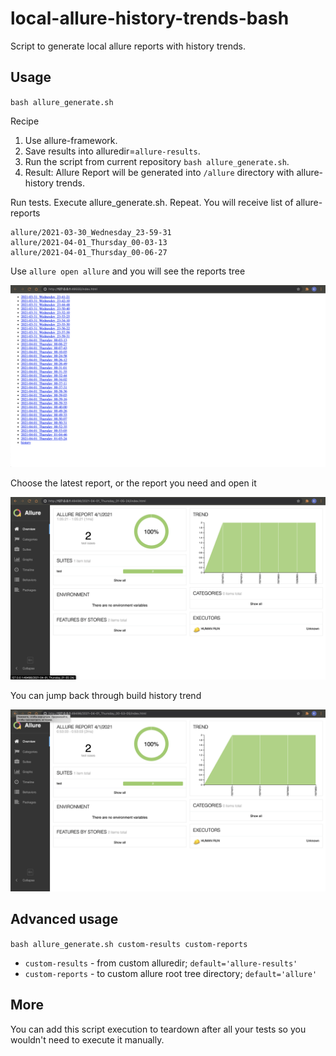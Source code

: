 # local-allure-history-trends-bash
Script to generate local allure reports with history trends.

## Usage
`bash allure_generate.sh`

Recipe
1. Use allure-framework.
2. Save results into alluredir=`allure-results`.
3. Run the script from current repository `bash allure_generate.sh`.
4. Result: Allure Report will be generated into `/allure` directory with allure-history trends.

Run tests. Execute allure_generate.sh. Repeat. You will receive list of allure-reports

```
allure/2021-03-30_Wednesday_23-59-31
allure/2021-04-01_Thursday_00-03-13
allure/2021-04-01_Thursday_00-06-27
```

Use `allure open allure` and you will see the reports tree

![](LocalAllureReportsTree.png)

Choose the latest report, or the report you need and open it

![](LocalAllureHistoryTrend.png)

You can jump back through build history trend

![](JumpBackThroughBuildHistorTrendy.png)

## Advanced usage
`bash allure_generate.sh custom-results custom-reports`

- `custom-results` - from custom alluredir; `default='allure-results'`
- `custom-reports` - to custom allure root tree directory; `default='allure'`

## More
You can add this script execution to teardown after all your tests so you wouldn't need to 
execute it 
manually.

